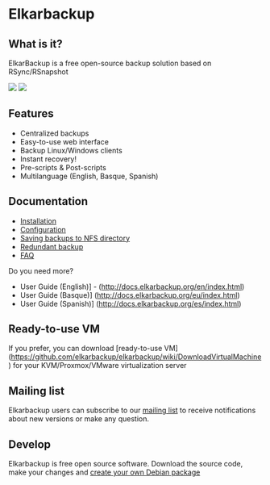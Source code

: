 # Elkarbackup

## What is it?
ElkarBackup is a free open-source backup solution based on RSync/RSnapshot

<img src="http://elkarbackup.org/images/screenshots/eb-login.png" />
<img src="http://elkarbackup.org/images/screenshots/eb-jobs.png" />

## Features
- Centralized backups
- Easy-to-use web interface
- Backup Linux/Windows clients
- Instant recovery!
- Pre-scripts & Post-scripts
- Multilanguage (English, Basque, Spanish)

## Documentation
* [Installation](https://github.com/elkarbackup/elkarbackup/wiki/Installation)
* [Configuration](https://github.com/elkarbackup/elkarbackup/wiki/Configuration)
* [Saving backups to NFS directory](https://github.com/elkarbackup/elkarbackup/wiki/Saving-backups-to-NFS-directory)
* [Redundant backup](https://github.com/elkarbackup/elkarbackup/wiki/RedundantBackup)
* [FAQ](https://github.com/elkarbackup/elkarbackup/wiki/FAQ)

Do you need more?

- User Guide (English)] - (http://docs.elkarbackup.org/en/index.html)
- User Guide (Basque)] (http://docs.elkarbackup.org/eu/index.html)
- User Guide (Spanish)] (http://docs.elkarbackup.org/es/index.html)



## Ready-to-use VM

If you prefer, you can download [ready-to-use VM] (https://github.com/elkarbackup/elkarbackup/wiki/DownloadVirtualMachine) for your KVM/Proxmox/VMware virtualization server

## Mailing list

Elkarbackup users can subscribe to our [mailing list](https://groups.google.com/forum/?hl=es#!forum/elkarbackup-users) to receive notifications about new versions or make any question.


## Develop

Elkarbackup is free open source software. Download the source code, make your changes and [create your own Debian package](https://github.com/elkarbackup/elkarbackup/wiki/BuildPackage)

